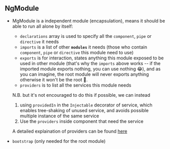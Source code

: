 ## NgModule
- MgModule is a independent module (encapsulation), means it should be able to run all alone by itself:
  - `declarations` array is used to specify all the `component`, `pipe` or `directive` it needs
  - `imports` is a list of other **`modules`** it needs (those who contain `component`, `pipe` or `directive` this module need to use) 
  - `exports` is for interaction, states anything this module exposed to be used in other module (that's why the `imports` above works -- if the imported module exports nothing, you can use nothing 😂), and as you can imagine, the root module will never exports anything otherwise it won't be the root 👀.
  - `providers` is to list all the services this module needs
  
  N.B. but it's not encouraged to do this if possible, we can instead
  1. using `providedIn` in the `Injectable` decorator of service, which enables tree-shaking of unused service, and avoids possible multiple instance of the same service
  2. Use the `providers` inside component that need the service

  A detailed explaination of providers can be found [here](https://angular.io/guide/providers)

- `bootstrap` (only needed for the root module)
